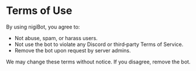 # Terms of Use

By using nigiBot, you agree to:
- Not abuse, spam, or harass users.
- Not use the bot to violate any Discord or third‑party Terms of Service.
- Remove the bot upon request by server admins.

We may change these terms without notice. If you disagree, remove the bot.
